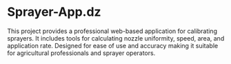 # Sprayer-App.dz
This project provides a professional web-based application for calibrating sprayers. It includes tools for calculating nozzle uniformity, speed, area, and application rate. Designed for ease of use and accuracy  making it suitable for agricultural professionals and sprayer operators.
